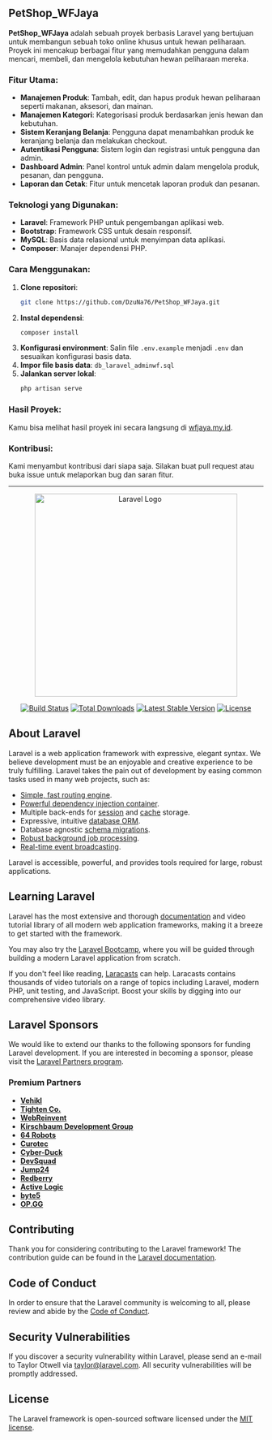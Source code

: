## PetShop_WFJaya

**PetShop_WFJaya** adalah sebuah proyek berbasis Laravel yang bertujuan untuk membangun sebuah toko online khusus untuk hewan peliharaan. Proyek ini mencakup berbagai fitur yang memudahkan pengguna dalam mencari, membeli, dan mengelola kebutuhan hewan peliharaan mereka.

### Fitur Utama:
- **Manajemen Produk**: Tambah, edit, dan hapus produk hewan peliharaan seperti makanan, aksesori, dan mainan.
- **Manajemen Kategori**: Kategorisasi produk berdasarkan jenis hewan dan kebutuhan.
- **Sistem Keranjang Belanja**: Pengguna dapat menambahkan produk ke keranjang belanja dan melakukan checkout.
- **Autentikasi Pengguna**: Sistem login dan registrasi untuk pengguna dan admin.
- **Dashboard Admin**: Panel kontrol untuk admin dalam mengelola produk, pesanan, dan pengguna.
- **Laporan dan Cetak**: Fitur untuk mencetak laporan produk dan pesanan.

### Teknologi yang Digunakan:
- **Laravel**: Framework PHP untuk pengembangan aplikasi web.
- **Bootstrap**: Framework CSS untuk desain responsif.
- **MySQL**: Basis data relasional untuk menyimpan data aplikasi.
- **Composer**: Manajer dependensi PHP.

### Cara Menggunakan:
1. **Clone repositori**:
   ```sh
   git clone https://github.com/DzuNa76/PetShop_WFJaya.git
   ```
2. **Instal dependensi**:
   ```sh
   composer install
   ```
3. **Konfigurasi environment**:
   Salin file `.env.example` menjadi `.env` dan sesuaikan konfigurasi basis data.
4. **Impor file basis data**:
   `db_laravel_adminwf.sql`
5. **Jalankan server lokal**:
   ```sh
   php artisan serve
   ```

### Hasil Proyek:
Kamu bisa melihat hasil proyek ini secara langsung di [wfjaya.my.id](http://wfjaya.my.id).

### Kontribusi:
Kami menyambut kontribusi dari siapa saja. Silakan buat pull request atau buka issue untuk melaporkan bug dan saran fitur.

---


<p align="center"><a href="https://laravel.com" target="_blank"><img src="https://raw.githubusercontent.com/laravel/art/master/logo-lockup/5%20SVG/2%20CMYK/1%20Full%20Color/laravel-logolockup-cmyk-red.svg" width="400" alt="Laravel Logo"></a></p>

<p align="center">
<a href="https://github.com/laravel/framework/actions"><img src="https://github.com/laravel/framework/workflows/tests/badge.svg" alt="Build Status"></a>
<a href="https://packagist.org/packages/laravel/framework"><img src="https://img.shields.io/packagist/dt/laravel/framework" alt="Total Downloads"></a>
<a href="https://packagist.org/packages/laravel/framework"><img src="https://img.shields.io/packagist/v/laravel/framework" alt="Latest Stable Version"></a>
<a href="https://packagist.org/packages/laravel/framework"><img src="https://img.shields.io/packagist/l/laravel/framework" alt="License"></a>
</p>

## About Laravel

Laravel is a web application framework with expressive, elegant syntax. We believe development must be an enjoyable and creative experience to be truly fulfilling. Laravel takes the pain out of development by easing common tasks used in many web projects, such as:

- [Simple, fast routing engine](https://laravel.com/docs/routing).
- [Powerful dependency injection container](https://laravel.com/docs/container).
- Multiple back-ends for [session](https://laravel.com/docs/session) and [cache](https://laravel.com/docs/cache) storage.
- Expressive, intuitive [database ORM](https://laravel.com/docs/eloquent).
- Database agnostic [schema migrations](https://laravel.com/docs/migrations).
- [Robust background job processing](https://laravel.com/docs/queues).
- [Real-time event broadcasting](https://laravel.com/docs/broadcasting).

Laravel is accessible, powerful, and provides tools required for large, robust applications.

## Learning Laravel

Laravel has the most extensive and thorough [documentation](https://laravel.com/docs) and video tutorial library of all modern web application frameworks, making it a breeze to get started with the framework.

You may also try the [Laravel Bootcamp](https://bootcamp.laravel.com), where you will be guided through building a modern Laravel application from scratch.

If you don't feel like reading, [Laracasts](https://laracasts.com) can help. Laracasts contains thousands of video tutorials on a range of topics including Laravel, modern PHP, unit testing, and JavaScript. Boost your skills by digging into our comprehensive video library.

## Laravel Sponsors

We would like to extend our thanks to the following sponsors for funding Laravel development. If you are interested in becoming a sponsor, please visit the [Laravel Partners program](https://partners.laravel.com).

### Premium Partners

- **[Vehikl](https://vehikl.com/)**
- **[Tighten Co.](https://tighten.co)**
- **[WebReinvent](https://webreinvent.com/)**
- **[Kirschbaum Development Group](https://kirschbaumdevelopment.com)**
- **[64 Robots](https://64robots.com)**
- **[Curotec](https://www.curotec.com/services/technologies/laravel/)**
- **[Cyber-Duck](https://cyber-duck.co.uk)**
- **[DevSquad](https://devsquad.com/hire-laravel-developers)**
- **[Jump24](https://jump24.co.uk)**
- **[Redberry](https://redberry.international/laravel/)**
- **[Active Logic](https://activelogic.com)**
- **[byte5](https://byte5.de)**
- **[OP.GG](https://op.gg)**

## Contributing

Thank you for considering contributing to the Laravel framework! The contribution guide can be found in the [Laravel documentation](https://laravel.com/docs/contributions).

## Code of Conduct

In order to ensure that the Laravel community is welcoming to all, please review and abide by the [Code of Conduct](https://laravel.com/docs/contributions#code-of-conduct).

## Security Vulnerabilities

If you discover a security vulnerability within Laravel, please send an e-mail to Taylor Otwell via [taylor@laravel.com](mailto:taylor@laravel.com). All security vulnerabilities will be promptly addressed.

## License

The Laravel framework is open-sourced software licensed under the [MIT license](https://opensource.org/licenses/MIT).
